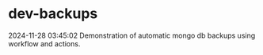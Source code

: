 # dev-backups
2024-11-28 03:45:02 Demonstration of automatic mongo db backups using workflow and actions.
